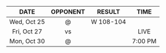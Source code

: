 |    DATE     |          OPPONENT          |  RESULT   |  TIME   |
|:-----------:|:--------------------------:|:---------:|:-------:|
| Wed, Oct 25 |     @ [](/r/nyknicks)      | W 108-104 |         |
| Fri, Oct 27 |       vs [](/r/heat)       |           |  LIVE   |
| Mon, Oct 30 | @ [](/r/washingtonwizards) |           | 7:00 PM |